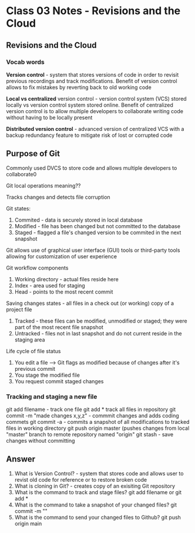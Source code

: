 # Class 03 Notes - Revisions and the Cloud

## Revisions and the Cloud

### Vocab words

<b>Version control</b> - system that stores versions of code in order to revisit previous recordings and track modifications. Benefit of version control allows to fix mistakes by reverting back to old working code

<b>Local vs centralized</b> version control - version control system (VCS) stored locally vs version control system stored online. Benefit of centralized version control is to allow multiple developers to collaborate writing code without having to be locally present

<b>Distributed version control</b> - advanced version of centralized VCS with a backup redundancy feature to mitigate risk of lost or corrupted code

## Purpose of Git

Commonly used DVCS to store code and allows multiple developers to collaborate0

Git local operations meaning??

Tracks changes and detects file corruption

Git states:
  1. Commited - data is securely stored in local database
  2. Modified - file has been changed but not committed to the database
  3. Staged - flagged a file's changed version to be commited in the next snapshot

Git allows use of graphical user interface (GUI) tools or third-party tools allowing for customization of user experience

Git workflow components
  1. Working directory - actual files reside here
  2. Index - area used for staging
  3. Head - points to the most recent commit

Saving changes states - all files in a check out (or working) copy of a project file
  1. Tracked - these files can be modified, unmodified or staged; they were part of the most recent file snapshot
  2. Untracked - files not in last snapshot and do not current reside in the staging area

Life cycle of file status
  1. You edit a file --> Git flags as modified because of changes after it's previous commit
  2. You stage the modified file
  3. You request commit staged changes

### Tracking and staging a new file

git add filename - track one file
git add * track all files in repository
git commit -m "made changes x,y,z" - commmit changes and adds coding commets
git commit -a - commits a snapshot of all modifications to tracked files in working directory
git push origin master (pushes changes from local "master" branch to remote repository named "origin"
git stash - save changes without committing

## Answer
  1. What is Version Control? - system that stores code and allows user to revist old code for reference or to restore broken code
  2. What is cloning in Git? - creates copy of an exisiting Git repository 
  3. What is the command to track and stage files? git add filename or git add *
  4. What is the command to take a snapshot of your changed files? git commit -m ""
  5. What is the command to send your changed files to Github? git push origin main
